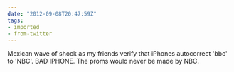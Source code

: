 ```yaml
---
date: "2012-09-08T20:47:59Z"
tags:
- imported
- from-twitter
---
```

Mexican wave of shock as my friends verify that iPhones autocorrect 'bbc' to 'NBC'. BAD IPHONE. The proms would never be made by NBC.

